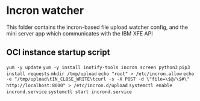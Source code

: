 # Incron watcher

This folder contains the incron-based file upload watcher config, and the mini server
app which communicates with the IBM XFE API

## OCI instance startup script

`yum -y update`
`yum -y install inotify-tools incron screen python3`
`pip3 install requests`
`mkdir /tmp/upload`
`echo "root" > /etc/incron.allow`
`echo -e "/tmp/upload\tIN_CLOSE_WRITE\tcurl -s -X POST -d \"file=\$@/\$#\" http://localhost:8000" > /etc/incron.d/upload`
`systemctl enable incrond.service`
`systemctl start incrond.service`
